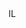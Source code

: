 <?xml version="1.0" encoding="UTF-8"?>
<CustomMetadata xmlns="http://soap.sforce.com/2006/04/metadata">
    <label>IL</label>
</CustomMetadata>
